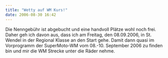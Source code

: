 ```yaml
---
title: "Wetty auf WM Kurs!"
date: 2006-08-30 16:42
---
```

Die Nenngebühr ist abgebucht und eine handvoll Plätze wohl noch frei. Daher geh ich davon aus, dass ich am Freitag, den 08.09.2006, in St. Wendel in der Regional Klasse an den Start gehe. Damit dann quasi im Vorprogramm der SuperMoto-WM  vom 08.-10. September 2006 zu finden bin und mir die WM Strecke unter die Räder nehme.